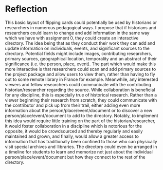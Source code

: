 # Reflection

This basic layout of flipping cards could potentially be used by historians or researchers in numerous pedagogical ways. I propose that if historians and researchers could learn to change and add information in the same way which we have with assignment 0, they could create an interactive directory. The idea being that as they conduct their work they can add and update information on individuals, events, and significant sources to the directory. Potential fields might include images, contributing researchers, primary sources, geographical location, temporality and an abstract of their significance (i.e. the person, place, event). The part which would make this more interactive is that researchers could scan and add primary sources to the project package and allow users to view them, rather than having to fly out to some remote library in France for example. Meanwhile, any interested viewers and fellow researchers could communicate with the contributing historian/researcher regarding the source. While collaboration is beneficial for any discipline, this is especially true of historical research. Rather than a viewer beginning their research from scratch, they could communicate with the contributor and pick up from their trail, either adding even more information about the person/place/event/document or to discover a new person/place/event/document to add to the directory. Notably, to implement this idea would require little training on the part of the historian/researcher, it would foster collaboration in a discipline which is notorious for the opposite, it would be crowdsourced and thereby regularly and easily maintained and grown, and finally, would allow a greater access to information that has traditionally been confined to those who can physically visit special archives and llibraries. The directory could even be arranged in a timeline for students to learn and memorize not just about the individual person/place/event/document but how they connect to the rest of the directory. 
